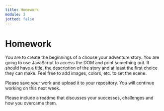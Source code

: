 ```yaml
---
title: Homework
module: 3
jotted: false
---
```


# Homework

You are to create the beginnings of a choose your adventure story.  You are going to use JavaScript to access the DOM and print something out.  It should have a title, the description of the story and at least the first choice they can make.  Feel free to add images, colors, etc. to set the scene.  

Please save your work and upload it to your repository. You will continue working on this next week.

Please include a readme that discusses your successes, challenges and how you overcame them.